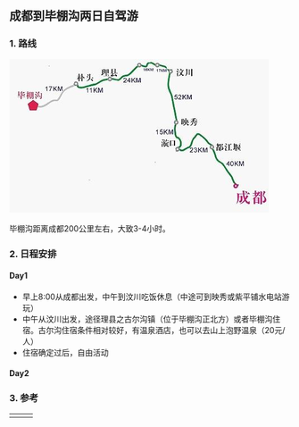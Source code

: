 ## 成都到毕棚沟两日自驾游

### 1. 路线
![路线](/Image/Bipenggou.jpg)

毕棚沟距离成都200公里左右，大致3-4小时。

### 2. 日程安排
#### Day1
* 早上8:00从成都出发，中午到汶川吃饭休息（中途可到映秀或紫平铺水电站游玩）
* 中午从汶川出发，途径理县之古尔沟镇（位于毕棚沟正北方）或者毕棚沟住宿。古尔沟住宿条件相对较好，有温泉酒店，也可以去山上泡野温泉（20元/人）
* 住宿确定过后，自由活动

#### Day2


### 3. 参考
| | | |
|-|-|-|
| | | |
